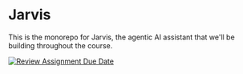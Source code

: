 # Jarvis

This is the monorepo for Jarvis, the agentic AI assistant that we'll be building throughout the course.

[![Review Assignment Due Date](https://classroom.github.com/assets/deadline-readme-button-22041afd0340ce965d47ae6ef1cefeee28c7c493a6346c4f15d667ab976d596c.svg)](https://classroom.github.com/a/AFeur2YN)
